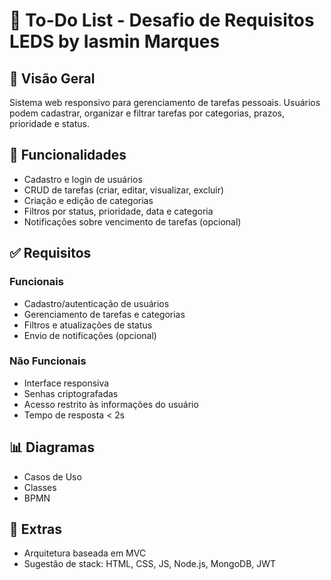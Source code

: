 # 📝 To-Do List - Desafio de Requisitos LEDS by Iasmin Marques

## 📌 Visão Geral

Sistema web responsivo para gerenciamento de tarefas pessoais. Usuários podem cadastrar, organizar e filtrar tarefas por categorias, prazos, prioridade e status.

## 🔧 Funcionalidades

- Cadastro e login de usuários
- CRUD de tarefas (criar, editar, visualizar, excluir)
- Criação e edição de categorias
- Filtros por status, prioridade, data e categoria
- Notificações sobre vencimento de tarefas (opcional)

## ✅ Requisitos

### Funcionais

- Cadastro/autenticação de usuários
- Gerenciamento de tarefas e categorias
- Filtros e atualizações de status
- Envio de notificações (opcional)

### Não Funcionais

- Interface responsiva
- Senhas criptografadas
- Acesso restrito às informações do usuário
- Tempo de resposta < 2s

## 📊 Diagramas

- Casos de Uso
- Classes
- BPMN

## 🚀 Extras

- Arquitetura baseada em MVC
- Sugestão de stack: HTML, CSS, JS, Node.js, MongoDB, JWT
